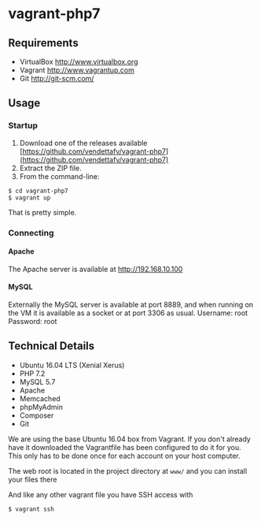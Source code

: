 # vagrant-php7

Requirements
------------
* VirtualBox <http://www.virtualbox.org>
* Vagrant <http://www.vagrantup.com>
* Git <http://git-scm.com/>

Usage
-----

### Startup

1. Download one of the releases available [https://github.com/vendettafv/vagrant-php7](https://github.com/vendettafv/vagrant-php7)
2. Extract the ZIP file.
3. From the command-line:
```
$ cd vagrant-php7
$ vagrant up
```
That is pretty simple.

### Connecting

#### Apache
The Apache server is available at <http://192.168.10.100>

#### MySQL
Externally the MySQL server is available at port 8889, and when running on the VM it is available as a socket or at port 3306 as usual.
Username: root
Password: root

Technical Details
-----------------
* Ubuntu 16.04 LTS (Xenial Xerus)
* PHP 7.2
* MySQL 5.7
* Apache
* Memcached
* phpMyAdmin
* Composer
* Git

We are using the base Ubuntu 16.04 box from Vagrant. If you don't already have it downloaded
the Vagrantfile has been configured to do it for you. This only has to be done once
for each account on your host computer.

The web root is located in the project directory at `www/` and you can install your files there

And like any other vagrant file you have SSH access with
```
$ vagrant ssh
```
